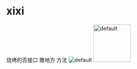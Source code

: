 <!--<img-url>buildAssetPath/default.jpeg</img-url>--> 
<!--<title> 第一篇文章dry标题 </title>--> 
<!--<intro>文章简介文章介文章简介简介文章简文章简介文章简介文章简介 </intro>--> 
<!--<tag>技术</tag>-->
<!--<date>2018-08-08</date>-->
# xixi
烧烤的否接口
撒地方
方法
![default](buildAssetPath/default.jpeg)
<img src="buildAssetPath/default.jpeg" width="100" alt="default"/>